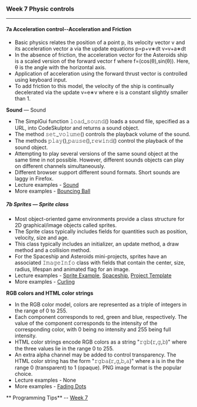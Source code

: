 ### Week 7 Physic controls
---
#### 7a  **Acceleration control**--Acceleration and Friction

* Basic physics relates the position of a point p, its velocity vector v and its acceleration vector a via the update equations 
p=p+v∗dt
v=v+a∗dt
* In the absence of friction, the acceleration vector for the Asteroids ship is a scaled version of the forward vector f where f=(cos(θ),sin(θ)). Here, θ is the angle with the horizontal axis.
* Application of acceleration using the forward thrust vector is controlled using keyboard input.
* To add friction to this model, the velocity of the ship is continually decelerated via the update v=e∗v where e is a constant slightly smaller than 1.

**Sound** — Sound

* The SimplGui function 𝚕𝚘𝚊𝚍_𝚜𝚘𝚞𝚗𝚍() loads a sound file, specified as a URL, into CodeSkulptor and returns a sound object.
* The method 𝚜𝚎𝚝_𝚟𝚘𝚕𝚞𝚖𝚎() controls the playback volume of the sound.
* The methods 𝚙𝚕𝚊𝚢(),𝚙𝚊𝚞𝚜𝚎(),𝚛𝚎𝚠𝚒𝚗𝚍() control the playback of the sound object.
* Attempting to play several versions of the same sound object at the same time in not possible. However, different sounds objects can play on different channels simultaneously.
* Different browser support different sound formats. Short sounds are laggy in Firefox.
* Lecture examples - [Sound](http://www.codeskulptor.org/#examples-sound.py)
* More examples - [Bouncing Ball](http://www.codeskulptor.org/#examples-more-7_sound-bouncing_sounds.py)


##### 7b  **Sprites** — Sprite class

* Most object-oriented game environments provide a class structure for 2D graphical/image objects called sprites.
* The Sprite class typically includes fields for quantities such as position, velocity, size and age.
* This class typically includes an initializer, an update method, a draw method and a collision method.
* For the Spaceship and Asteroids mini-projects, sprites have an associated 𝙸𝚖𝚊𝚐𝚎𝙸𝚗𝚏𝚘 class with fields that contain the center, size, radius, lifespan and animated flag for an image.
* Lecture examples - [Sprite Example](http://www.codeskulptor.org/#examples-sprite_example.py), [Spaceship](http://www.codeskulptor.org/#examples-spaceship.py), [Project Template](http://www.codeskulptor.org/#examples-spaceship_template.py)
* More examples - [Curling](http://www.codeskulptor.org/#examples-more-7_acceleration_and_friction-curling.py)


**RGB colors and HTML color strings**

* In the RGB color model, colors are represented as a triple of integers in the range of 0 to 255.
* Each component corresponds to red, green and blue, respectively. The value of the component corresponds to the intensity of the corresponding color, with 0 being no intensity and 255 being full intensity.
* HTML color strings encode RGB colors as a string "𝚛𝚐𝚋(𝚛,𝚐,𝚋)" where the three values lie in the range 0 to 255.
* An extra alpha channel may be added to control transparency. The HTML color string has the form "𝚛𝚐𝚋𝚊(𝚛,𝚐,𝚋,𝚊)" where a is in the the range 0 (transparent) to 1 (opaque). PNG image format is the popular choice.
* Lecture examples - None
* More examples - [Fading Dots](http://www.codeskulptor.org/#examples-more-7_colors-fading_dots.py)


** Programming Tips** -- [Week 7](http://www.codeskulptor.org/#examples-tips7.py)
